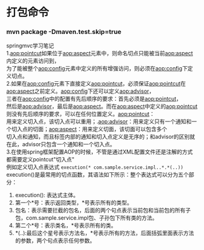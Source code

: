 # 打包命令
### mvn package -Dmaven.test.skip=true
springmvc学习笔记  
1.<aop:pointcut>如果位于<aop:aspect>元素中，则命名切点只能被当前<aop:aspect>内定义的元素访问到，    
为了能被整个<aop:config>元素中定义的所有增强访问，则必须在<aop:config>下定义切点。    
2.如果在<aop:config>元素下直接定义<aop:pointcut>，必须保证<aop:pointcut>在<aop:aspect>之前定义。<aop:config>下还可以定义<aop:advisor>，    
三者在<aop:config>中的配置有先后顺序的要求：首先必须是<aop:pointcut>，  
然后是<aop:advisor>，最后是<aop:aspect>。而在<aop:aspect>中定义的<aop:pointcut>则没有先后顺序的要求，可以在任何位置定义。<aop:pointcut>：  
用来定义切入点，该切入点可以重用；.<aop:advisor>：用来定义只有一个通知和一个切入点的切面；<aop:aspect>：用来定义切面，该切面可以包含多个  
切入点和通知，而且标签内部的通知和切入点定义是无序的；和advisor的区别就在此，advisor只包含一个通知和一个切入点。  
3.在使用spring框架配置AOP的时候，不管是通过XML配置文件还是注解的方式都需要定义pointcut"切入点"  
例如定义切入点表达式 `execution(* com.sample.service.impl..*.*(..))` execution()是最常用的切点函数，其语法如下所示：整个表达式可以分为五个部分：    
1. execution(): 表达式主体。   
2. 第一个*号：表示返回类型，*号表示所有的类型。   
3. 包名：表示需要拦截的包名，后面的两个句点表示当前包和当前包的所有子包，com.sample.service.impl包、子孙包下所有类的方法。    
4. 第二个*号：表示类名，*号表示所有的类。   
5. *(..):最后这个星号表示方法名，*号表示所有的方法，后面括弧里面表示方法的参数，两个句点表示任何参数。    


